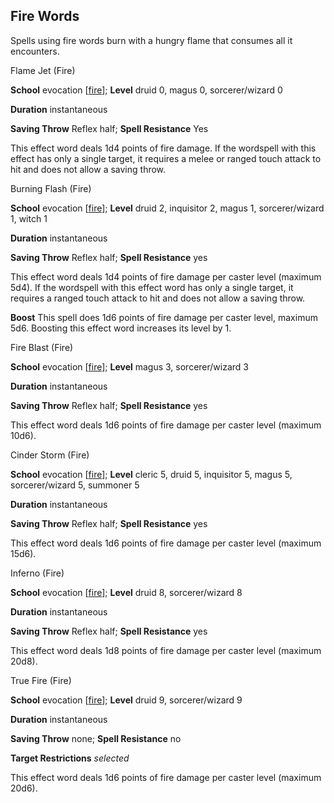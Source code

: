 ## Fire Words

Spells using fire words burn with a hungry flame that consumes all it encounters.

Flame Jet (Fire)

**School** evocation [[fire](monsters/creatureTypes.md#_fire-subtype)]; **Level** druid 0, magus 0, sorcerer/wizard 0

**Duration** instantaneous

**Saving Throw** Reflex half; **Spell Resistance** Yes

This effect word deals 1d4 points of fire damage. If the wordspell with this effect has only a single target, it requires a melee or ranged touch attack to hit and does not allow a saving throw.

Burning Flash (Fire)

**School** evocation [[fire](monsters/creatureTypes.md#_fire-subtype)]; **Level** druid 2, inquisitor 2, magus 1, sorcerer/wizard 1, witch 1

**Duration** instantaneous

**Saving Throw** Reflex half; **Spell Resistance** yes

This effect word deals 1d4 points of fire damage per caster level (maximum 5d4). If the wordspell with this effect word has only a single target, it requires a ranged touch attack to hit and does not allow a saving throw.

**Boost** This spell does 1d6 points of fire damage per caster level, maximum 5d6. Boosting this effect word increases its level by 1.

Fire Blast (Fire)

**School** evocation [[fire](monsters/creatureTypes.md#_fire-subtype)]; **Level** magus 3, sorcerer/wizard 3

**Duration** instantaneous

**Saving Throw** Reflex half; **Spell Resistance** yes

This effect word deals 1d6 points of fire damage per caster level (maximum 10d6).

Cinder Storm (Fire)

**School** evocation [[fire](monsters/creatureTypes.md#_fire-subtype)]; **Level** cleric 5, druid 5, inquisitor 5, magus 5, sorcerer/wizard 5, summoner 5

**Duration** instantaneous

**Saving Throw** Reflex half; **Spell Resistance** yes

This effect word deals 1d6 points of fire damage per caster level (maximum 15d6).

Inferno (Fire)

**School** evocation [[fire](monsters/creatureTypes.md#_fire-subtype)]; **Level** druid 8, sorcerer/wizard 8

**Duration** instantaneous

**Saving Throw** Reflex half; **Spell Resistance** yes

This effect word deals 1d8 points of fire damage per caster level (maximum 20d8).

True Fire (Fire)

**School** evocation [[fire](monsters/creatureTypes.md#_fire-subtype)]; **Level** druid 9, sorcerer/wizard 9

**Duration** instantaneous

**Saving Throw** none; **Spell Resistance** no

**Target Restrictions** _selected_

This effect word deals 1d6 points of fire damage per caster level (maximum 20d6).

